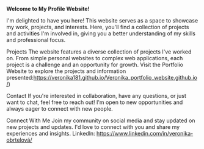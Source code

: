 **Welcome to My Profile Website!**

I'm delighted to have you here! This website serves as a space to showcase my work, projects, and interests. Here, you'll find a collection of projects and activities I'm involved in, giving you a better understanding of my skills and professional focus.

Projects
The website features a diverse collection of projects I've worked on. From simple personal websites to complex web applications, each project is a challenge and an opportunity for growth.
Visit the Portfolio Website to explore the projects and information presented:https://veronika181.github.io/Veronika_portfolio_website.github.io/)

Contact
If you're interested in collaboration, have any questions, or just want to chat, feel free to reach out! I'm open to new opportunities and always eager to connect with new people.

Connect With Me
Join my community on social media and stay updated on new projects and updates. I'd love to connect with you and share my experiences and insights. Linkedln: https://www.linkedin.com/in/veronika-obrtelová/
